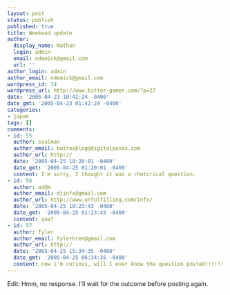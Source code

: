 ```yaml
---
layout: post
status: publish
published: true
title: Weekend update
author:
  display_name: Nathan
  login: admin
  email: ndemick@gmail.com
  url: ''
author_login: admin
author_email: ndemick@gmail.com
wordpress_id: 34
wordpress_url: http://www.bitter-gamer.com/?p=27
date: '2005-04-23 10:42:24 -0400'
date_gmt: '2005-04-23 01:42:24 -0400'
categories:
- japan
tags: []
comments:
- id: 55
  author: soulman
  author_email: butrosblog@digitalpesos.com
  author_url: http://
  date: '2005-04-25 10:20:01 -0400'
  date_gmt: '2005-04-25 01:20:01 -0400'
  content: I'm sorry, I thought it was a rhetorical question.
- id: 56
  author: ad@m
  author_email: djinfx@gmail.com
  author_url: http://www.unfulfilling.com/infx/
  date: '2005-04-25 10:23:43 -0400'
  date_gmt: '2005-04-25 01:23:43 -0400'
  content: qua?
- id: 57
  author: Tyler
  author_email: tylerbren@gmail.com
  author_url: http://
  date: '2005-04-25 15:34:35 -0400'
  date_gmt: '2005-04-25 06:34:35 -0400'
  content: now i'm curious, will I ever know the question posted!!!!!!!!!
---
```

<p>Edit: Hmm, no response. I'll wait for the outcome before posting again.</p>

